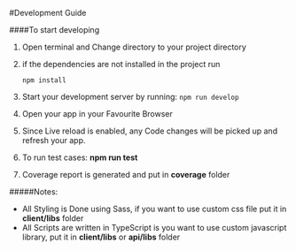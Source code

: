 
#Development Guide

####To start developing

1. Open terminal and Change directory to your project directory

2. if the dependencies are not installed in the project run

    ```
    npm install 
    ```
3. Start your development server by running:
       ```
       npm run develop
       ``` 
4. Open your app in your Favourite Browser

5. Since Live reload is enabled, any Code changes will be picked up and refresh your app.

6. To run test cases: <b>npm run test</b>

7. Coverage report is generated and put in <b>coverage</b> folder


#####Notes:
- All Styling is Done using Sass, if you want to use custom css file put it in <b>client/libs</b> folder 
- All Scripts are written in TypeScript is you want to use custom javascript library, put it in <b>client/libs</b> or <b>api/libs</b> folder     